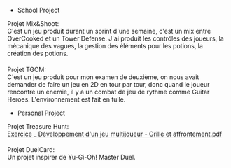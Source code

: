 - School Project

Projet Mix&Shoot:\
C'est un jeu produit durant un sprint d'une semaine, c'est un mix entre OverCooked et un Tower Defense.
J'ai produit les contrôles des joueurs, la mécanique des vagues, la gestion des éléments pour les potions, la création des potions.
####
Projet TGCM:\
C'est un jeu produit pour mon examen de deuxième, on nous avait demander de faire un jeu en 2D en tour par tour, donc quand le joueur rencontre un enemie, il y a un combat de jeu de rythme comme Guitar Heroes.
L'environnement est fait en tuile.

- Personal Project

Projet Treasure Hunt:\
[Exercice _ Développement d'un jeu multijoueur - Grille et affrontement.pdf](https://github.com/user-attachments/files/22027160/Exercice._.Developpement.d.un.jeu.multijoueur.-.Grille.et.affrontement.pdf)
####
Projet DuelCard:\
Un projet inspirer de Yu-Gi-Oh! Master Duel.

